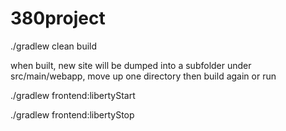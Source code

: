# 380project
./gradlew clean build

when built, new site will be dumped into a subfolder under src/main/webapp, move up one directory then build again or run


./gradlew frontend:libertyStart

./gradlew frontend:libertyStop

